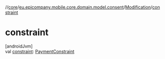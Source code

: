 //[core](../../../index.md)/[eu.epicompany.mobile.core.domain.model.consent](../index.md)/[Modification](index.md)/[constraint](constraint.md)

# constraint

[androidJvm]\
val [constraint](constraint.md): [PaymentConstraint](../-payment-constraint/index.md)

